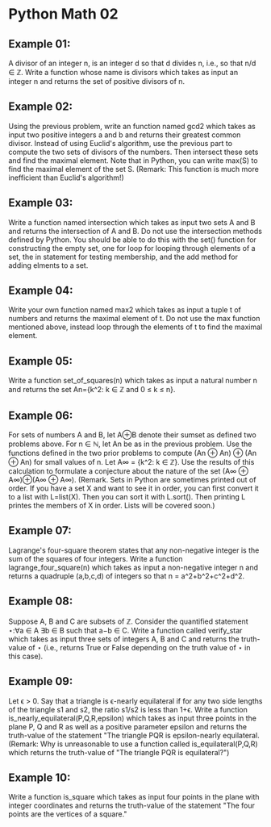 # Python Math 02

## Example 01: 
A divisor of an integer n, is an integer d so that d divides n, i.e., so that n/d ∈ ℤ. 
Write a function whose name is divisors which takes as input an integer n and returns 
the set of positive divisors of n.

## Example 02:
Using the previous problem, write an function named gcd2 which takes as input two positive integers a 
and b and returns their greatest common divisor. Instead of using Euclid's algorithm, use the previous 
part to compute the two sets of divisors of the numbers. Then intersect these sets and find the maximal element. 
Note that in Python, you can write max(S) to find the maximal element of the set S. 
(Remark: This function is much more inefficient than Euclid's algorithm!)

## Example 03:
Write a function named intersection which takes as input two sets A and B and returns 
the intersection of A and B. Do not use the intersection methods defined by Python. 
You should be able to do this with the set() function for constructing the empty set, 
one for loop for looping through elements of a set, the in statement for testing membership, 
and the add method for adding elments to a set.

## Example 04:
Write your own function named max2 which takes as input a tuple t of numbers and 
returns the maximal element of t. Do not use the max function mentioned above, 
instead loop through the elements of t to find the maximal element.

## Example 05:
Write a function set_of_squares(n) which takes as input a natural number n and returns the set
An={k^2: k ∈ ℤ and 0 ≤ k ≤ n}.

## Example 06:
For sets of numbers A and B, let A⊕B denote their sumset as defined two problems above. 
For n ∈ ℕ, let An be as in the previous problem. Use the functions defined in the two prior problems to 
compute (An ⊕ An) ⊕ (An ⊕ An) for small values of n. Let A∞ = {k^2: k ∈ ℤ}. Use the results of this calculation 
to formulate a conjecture about the nature of the set (A∞ ⊕ A∞)⊕(A∞ ⊕ A∞).
(Remark. Sets in Python are sometimes printed out of order. If you have a set X and want to see it in order, 
you can first convert it to a list with L=list(X). Then you can sort it with L.sort(). 
Then printing L printes the members of X in order. Lists will be covered soon.)

## Example 07:
Lagrange's four-square theorem states that any non-negative integer is the sum of the squares of four integers. 
Write a function lagrange_four_square(n) which takes as input a non-negative integer n and returns a quadruple (a,b,c,d) of integers 
so that n = a^2+b^2+c^2+d^2.

## Example 08:
Suppose A, B and C are subsets of ℤ. Consider the quantified statement ⋆:∀a ∈ A ∃b ∈ B such that a−b ∈ C.
Write a function called verify_star which takes as input three sets of integers A, B and C and 
returns the truth-value of ⋆ (i.e., returns True or False depending on the truth value of ⋆ in this case).

## Example 09:
Let ϵ > 0. Say that a triangle is ϵ-nearly equilateral if for any two side lengths of the triangle s1 and s2, 
the ratio s1/s2 is less than 1+ϵ. Write a function is_nearly_equilateral(P,Q,R,epsilon) which takes as input three points 
in the plane P, Q and R as well as a positive parameter epsilon and returns the truth-value of the statement 
"The triangle PQR is epsilon-nearly equilateral. (Remark: Why is unreasonable to use a function called is_equilateral(P,Q,R) 
which returns the truth-value of "The triangle PQR is equilateral?")

## Example 10:
Write a function is_square which takes as input four points in the plane with integer coordinates and returns 
the truth-value of the statement "The four points are the vertices of a square."

